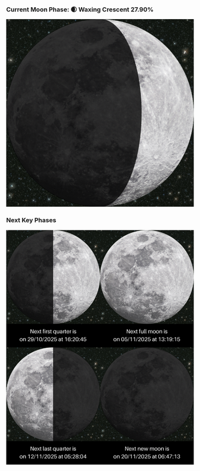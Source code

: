 ### Current Moon Phase: 🌒 Waxing Crescent 27.90%
![Moon Phase](moonphase.png)
### Next Key Phases
![Gallery](gallery.png)